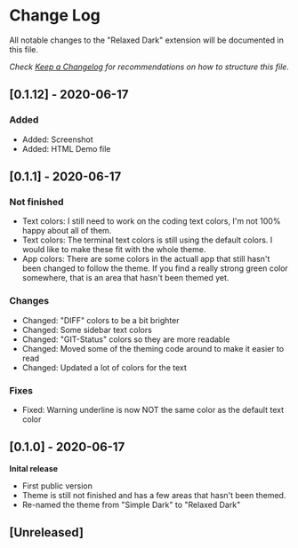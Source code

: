 # Change Log
All notable changes to the "Relaxed Dark" extension will be documented in this file.

_Check [Keep a Changelog](http://keepachangelog.com/) for recommendations on how to structure this file._

## [0.1.12] - 2020-06-17 
### Added
- Added: Screenshot
- Added: HTML Demo file

## [0.1.1] - 2020-06-17 
### Not finished
- Text colors: I still need to work on the coding text colors, I'm not 100% happy about all of them.
- Text colors: The terminal text colors is still using the default colors. I would like to make these fit with the whole theme.
- App colors: There are some colors in the actuall app that still hasn't been changed to follow the theme. If you find a really strong green color somewhere, that is an area that hasn't been themed yet.  

### Changes
- Changed: "DIFF" colors to be a bit brighter
- Changed: Some sidebar text colors
- Changed: "GIT-Status" colors so they are more readable
- Changed: Moved some of the theming code around to make it easier to read
- Changed: Updated a lot of colors for the text

### Fixes
- Fixed: Warning underline is now NOT the same color as the default text color

## [0.1.0] - 2020-06-17 
**Inital release**
- First public version
- Theme is still not finished and has a few areas that hasn't been themed. 
- Re-named the theme from "Simple Dark" to "Relaxed Dark"

## [Unreleased]